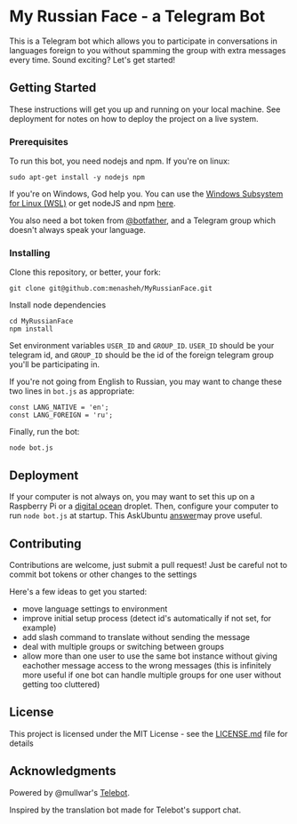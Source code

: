 # My Russian Face - a Telegram Bot

This is a Telegram bot which allows you to participate in conversations in languages foreign to you without spamming the
group with extra messages every time. Sound exciting? Let's get started!

## Getting Started

These instructions will get you up and running on your local machine. See deployment for notes on how to deploy the project on a live system.

### Prerequisites

To run this bot, you need nodejs and npm. If you're on linux:

```
sudo apt-get install -y nodejs npm
```

If you're on Windows, God help you. You can use the [Windows Subsystem for Linux (WSL)](https://msdn.microsoft.com/en-us/commandline/wsl/install_guide) or get nodeJS and npm [here](https://nodejs.org/en/).

You also need a bot token from [@botfather](https://t.me/botfather), and a Telegram group which doesn't always speak your language.

### Installing

Clone this repository, or better, your fork:

```
git clone git@github.com:menasheh/MyRussianFace.git
```

Install node dependencies

```
cd MyRussianFace
npm install
```

Set environment variables `USER_ID` and `GROUP_ID`. `USER_ID` should be your telegram id, and `GROUP_ID` should be the 
id of the foreign telegram group you'll be participating in.

If you're not going from English to Russian, you may want to change these two lines in `bot.js` as appropriate:

```
const LANG_NATIVE = 'en';
const LANG_FOREIGN = 'ru';
```

Finally, run the bot:

```
node bot.js
```

## Deployment

If your computer is not always on, you may want to set this up on a Raspberry Pi or a [digital ocean](https://peromsik.com/go/digitalocean) droplet.
Then, configure your computer to run `node bot.js` at startup. This AskUbuntu [answer](https://askubuntu.com/a/816/515251)may prove useful.

## Contributing

Contributions are welcome, just submit a pull request! Just be careful not to commit bot tokens or other changes to the settings

Here's a few ideas to get you started:
 - move language settings to environment
 - improve initial setup process (detect id's automatically if not set, for example)
 - add slash command to translate without sending the message
 - deal with multiple groups or switching between groups
 - allow more than one user to use the same bot instance without giving eachother message access to the wrong messages (this is infinitely more useful if one bot can handle multiple groups for one user without getting too cluttered)

## License

This project is licensed under the MIT License - see the [LICENSE.md](LICENSE.md) file for details

## Acknowledgments

Powered by @mullwar's [Telebot](https://github.com/mullwar/telebot).

Inspired by the translation bot made for Telebot's support chat.
